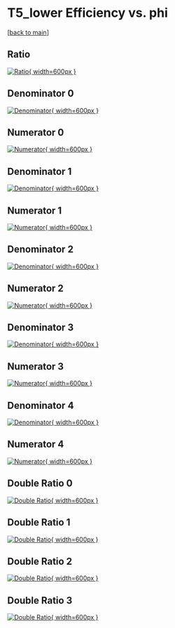 # T5_lower Efficiency vs. phi

[[back to main](./)]



## Ratio

[![Ratio](../mtv/var/T5_lower_loweta_211_-1_eff_phi.png){ width=600px }](../mtv/var/T5_lower_loweta_211_-1_eff_phi.pdf)

## Denominator 0

[![Denominator](../mtv/den/T5_lower_loweta_211_-1_eff_phi_den0.png){ width=600px }](../mtv/den/T5_lower_loweta_211_-1_eff_phi_den0.pdf)

## Numerator 0

[![Numerator](../mtv/num/T5_lower_loweta_211_-1_eff_phi_num0.png){ width=600px }](../mtv/num/T5_lower_loweta_211_-1_eff_phi_num0.pdf)

## Denominator 1

[![Denominator](../mtv/den/T5_lower_loweta_211_-1_eff_phi_den1.png){ width=600px }](../mtv/den/T5_lower_loweta_211_-1_eff_phi_den1.pdf)

## Numerator 1

[![Numerator](../mtv/num/T5_lower_loweta_211_-1_eff_phi_num1.png){ width=600px }](../mtv/num/T5_lower_loweta_211_-1_eff_phi_num1.pdf)

## Denominator 2

[![Denominator](../mtv/den/T5_lower_loweta_211_-1_eff_phi_den2.png){ width=600px }](../mtv/den/T5_lower_loweta_211_-1_eff_phi_den2.pdf)

## Numerator 2

[![Numerator](../mtv/num/T5_lower_loweta_211_-1_eff_phi_num2.png){ width=600px }](../mtv/num/T5_lower_loweta_211_-1_eff_phi_num2.pdf)

## Denominator 3

[![Denominator](../mtv/den/T5_lower_loweta_211_-1_eff_phi_den3.png){ width=600px }](../mtv/den/T5_lower_loweta_211_-1_eff_phi_den3.pdf)

## Numerator 3

[![Numerator](../mtv/num/T5_lower_loweta_211_-1_eff_phi_num3.png){ width=600px }](../mtv/num/T5_lower_loweta_211_-1_eff_phi_num3.pdf)

## Denominator 4

[![Denominator](../mtv/den/T5_lower_loweta_211_-1_eff_phi_den4.png){ width=600px }](../mtv/den/T5_lower_loweta_211_-1_eff_phi_den4.pdf)

## Numerator 4

[![Numerator](../mtv/num/T5_lower_loweta_211_-1_eff_phi_num4.png){ width=600px }](../mtv/num/T5_lower_loweta_211_-1_eff_phi_num4.pdf)

## Double Ratio 0

[![Double Ratio](../mtv/ratio/T5_lower_loweta_211_-1_eff_phi_ratio0.png){ width=600px }](../mtv/ratio/T5_lower_loweta_211_-1_eff_phi_ratio0.pdf)

## Double Ratio 1

[![Double Ratio](../mtv/ratio/T5_lower_loweta_211_-1_eff_phi_ratio1.png){ width=600px }](../mtv/ratio/T5_lower_loweta_211_-1_eff_phi_ratio1.pdf)

## Double Ratio 2

[![Double Ratio](../mtv/ratio/T5_lower_loweta_211_-1_eff_phi_ratio2.png){ width=600px }](../mtv/ratio/T5_lower_loweta_211_-1_eff_phi_ratio2.pdf)

## Double Ratio 3

[![Double Ratio](../mtv/ratio/T5_lower_loweta_211_-1_eff_phi_ratio3.png){ width=600px }](../mtv/ratio/T5_lower_loweta_211_-1_eff_phi_ratio3.pdf)

